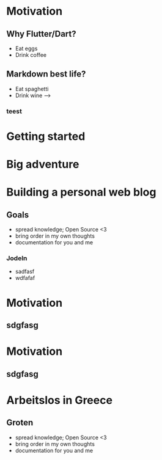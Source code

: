 # Motivation
## Why Flutter/Dart?
- Eat eggs
- Drink coffee

## Markdown best life?
- Eat spaghetti
- Drink wine -->
### teest

# Getting started

# Big adventure

# Building a personal web blog
## Goals
 - spread knowledge; Open Source <3
 - bring order in my own thoughts
 - documentation for you and me
### Jodeln
 - sadfasf
 - wdfafaf

# Motivation
## sdgfasg

# Motivation
## sdgfasg

# Arbeitslos in Greece
## Groten
 - spread knowledge; Open Source <3
 - bring order in my own thoughts
 - documentation for you and me

<!--
# lololololo?
 - this slides are written in markdown too
 - super light weight

# How to get started

```bash
git clone --recurse-submodules git@github.com:Kataglyphis/\
jotrockenmitlocken.git
```

[@wiki]

# Conclusion

- And the answer is...
- $f(x)=\sum_{n=0}^\infty\frac{f^{(n)}(a)}{n!}(x-a)^n$ [@school]


# Referencesssss -->
